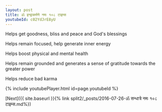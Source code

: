 ```yaml
---
layout: post
title: ॐ इन्द्राकर्मणे नमः १०८ टाइम्स
youtubeId: c02YdJrE8yU
---
```

 
 
Helps get goodness, bliss and peace and God's blessings
 
Helps remain focused, help generate inner energy 
 
Helps boost physical and mental health 
 
Helps remain grounded and generates a sense of gratitude towards the greater power 
 
Helps reduce bad karma
 
 
 
 


{% include youtubePlayer.html id=page.youtubeId %}
 
[Next]({{ site.baseurl }}{% link  split2/_posts/2016-07-26-ॐ सन्धात्रे नमः १०८ टाइम्स.md%})
 
